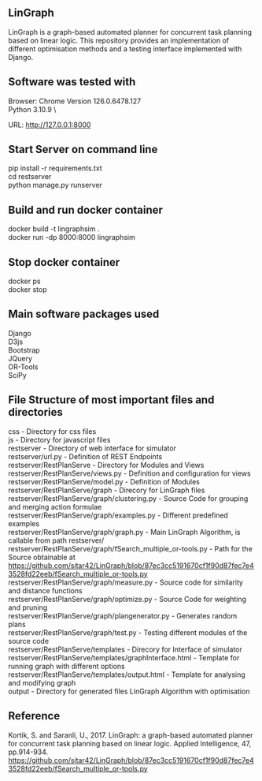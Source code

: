 LinGraph
------------------------
LinGraph is a graph-based automated planner for concurrent task planning based on linear logic. This repository provides an implementation of different optimisation methods and a testing interface implemented with Django.

Software was tested with
------------------------
Browser: Chrome Version 126.0.6478.127 \
Python 3.10.9 \ 

URL: http://127.0.0.1:8000 

Start Server on command line
----------------------------
pip install -r requirements.txt \
cd restserver \
python manage.py runserver

Build and run docker container
------------------------------
docker build -t lingraphsim . \
docker run -dp 8000:8000 lingraphsim

Stop docker container
---------------------
docker ps \
docker stop <container-id> 

Main software packages used
---------------------------
Django \
D3js  \
Bootstrap \
JQuery \
OR-Tools \
SciPy 

File Structure of most important files and directories
------------------------------------------------------
css                                                             - Directory for css files \
js                                                              - Directory for javascript files \
restserver                                                      - Directory of web interface for simulator \
restserver/url.py                                               - Definition of REST Endpoints \
restserver/RestPlanServe                                        - Directory for Modules and Views \
restserver/RestPlanServe/views.py                               - Definition and configuration for views \
restserver/RestPlanServe/model.py                               - Definition of Modules \
restserver/RestPlanServe/graph                                  - Direcory for LinGraph files \
restserver/RestPlanServe/graph/clustering.py                    - Source Code for grouping and merging action formulae \
restserver/RestPlanServe/graph/examples.py                      - Different predefined examples \
restserver/RestPlanServe/graph/graph.py                         - Main LinGraph Algorithm, is callable from path restserver/ \
restserver/RestPlanServe/graph/fSearch_multiple_or-tools.py     - Path for the Source obtainable at https://github.com/sitar42/LinGraph/blob/87ec3cc5191670cf1f90d87fec7e43528fd22eeb/fSearch_multiple_or-tools.py \
restserver/RestPlanServe/graph/measure.py                       - Source code for similarity and distance functions \
restserver/RestPlanServe/graph/optimize.py                      - Source Code for weighting and pruning \
restserver/RestPlanServe/graph/plangenerator.py                 - Generates random plans \
restserver/RestPlanServe/graph/test.py                          - Testing different modules of the source code  \
restserver/RestPlanServe/templates                              - Direcory for Interface of simulator \
restserver/RestPlanServe/templates/graphInterface.html          - Template for running graph with different options \
restserver/RestPlanServe/templates/output.html                  - Template for analysing and modifying graph \
output                                                          - Directory for generated files LinGraph Algorithm with optimisation 

Reference
------------------------------------------------------
Kortik, S. and Saranli, U., 2017. LinGraph: a graph-based automated planner for concurrent task planning based on linear logic. Applied Intelligence, 47, pp.914-934. \
https://github.com/sitar42/LinGraph/blob/87ec3cc5191670cf1f90d87fec7e43528fd22eeb/fSearch_multiple_or-tools.py
